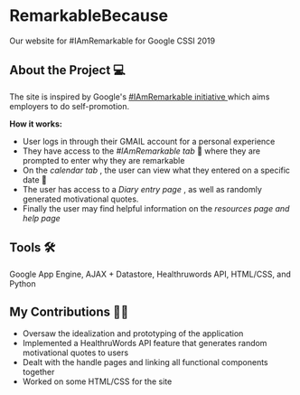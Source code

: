 # RemarkableBecause
Our website for #IAmRemarkable for Google CSSI 2019

## About the Project 💻
The site is inspired by Google's <a href = "https://iamremarkable.withgoogle.com/"> #IAmRemarkable initiative </a> which aims employers to do self-promotion. 

<strong> How it works: </strong>
* User logs in through their GMAIL account for a personal experience
* They have access to the <i> #IAmRemarkable tab </i>💫 where they are prompted to enter why they are remarkable 
* On the <i> calendar tab </i>, the user can view what they entered on a specific date 📅
* The user has access to a <i> Diary entry page </i>, as well as randomly generated motivational quotes.
* Finally the user may find helpful information on the <i> resources page and help page </i>

## Tools 🛠️
Google App Engine, AJAX + Datastore, Healthruwords API, HTML/CSS, and Python

## My Contributions 👩‍💻
* Oversaw the idealization and prototyping of the application
* Implemented a HealthruWords API feature that generates random motivational quotes to users
* Dealt with the handle pages and linking all functional components together
* Worked on some HTML/CSS for the site
